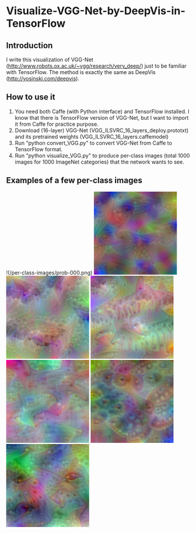 # Visualize-VGG-Net-by-DeepVis-in-TensorFlow

## Introduction
I write this visualization of VGG-Net (http://www.robots.ox.ac.uk/~vgg/research/very_deep/) just to be familiar with TensorFlow. The method is exactly the same as DeepVis (http://yosinski.com/deepvis).

## How to use it
1. You need both Caffe (with Python interface) and TensorFlow installed. I know that there is TensorFlow version of VGG-Net, but I want to import it from Caffe for practice purpose.
2. Download (16-layer) VGG-Net (VGG_ILSVRC_16_layers_deploy.prototxt) and its pretrained weights (VGG_ILSVRC_16_layers.caffemodel)
3. Run "python convert_VGG.py" to convert VGG-Net from Caffe to TensorFlow format.
4. Run "python visualize_VGG.py" to produce per-class images (total 1000 images for 1000 ImageNet categories) that the network wants to see.

## Examples of a few per-class images
!(/per-class-images/prob-000.png)
![goldfish, carassius auratus](/per-class-images/prob-001.png)
![great white shark](/per-class-images/prob-002.png)
![tiger shark](/per-class-images/prob-003.png)
![hammerhead shark](/per-class-images/prob-004.png)
![electric ray, crampfish, numbfish, torpedo](/per-class-images/prob-005.png)
![stingray](/per-class-images/prob-006.png)

